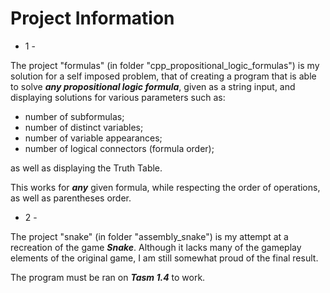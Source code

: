 # Project Information

- 1 -

The project "formulas" (in folder "cpp_propositional_logic_formulas") is my solution for a self imposed problem,
that of creating a program that is able to solve _**any propositional logic formula**_,
given as a string input, and displaying solutions for various parameters such as:

- number of subformulas;
- number of distinct variables;
- number of variable appearances;
- number of logical connectors (formula order);

as well as displaying the Truth Table.

This works for _**any**_ given formula, while respecting the order of operations, as well as parentheses order.

- 2 -

The project "snake" (in folder "assembly_snake") is my attempt at a recreation of the game _**Snake**_.
Although it lacks many of the gameplay elements of the original game,
I am still somewhat proud of the final result.

The program must be ran on _**Tasm 1.4**_ to work.
